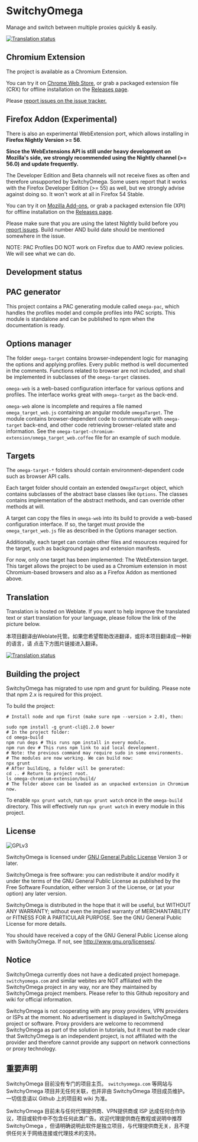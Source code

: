 SwitchyOmega
============

Manage and switch between multiple proxies quickly & easily.

[![Translation status](https://hosted.weblate.org/widgets/switchyomega/-/svg-badge.svg)](https://hosted.weblate.org/engage/switchyomega/?utm_source=widget)

Chromium Extension
------------------
The project is available as a Chromium Extension.

You can try it on [Chrome Web Store](https://chrome.google.com/webstore/detail/padekgcemlokbadohgkifijomclgjgif),
or grab a packaged extension file (CRX) for offline installation on the [Releases page](https://github.com/FelisCatus/SwitchyOmega/releases).

Please [report issues on the issue tracker.](https://github.com/FelisCatus/SwitchyOmega/issues)

Firefox Addon (Experimental)
----------------------------

There is also an experimental WebExtension port, which allows installing in
**Firefox Nightly Version >= 56**.

**Since the WebExtensions API is still under heavy development on Mozilla's side,
we strongly recommended using the Nightly channel (>= 56.0) and update frequently.**

The Developer Edition and Beta channels will not receive fixes as often and
therefore unsupported by SwitchyOmega. Some users report that it works with the
Firefox Developer Edition (>= 55) as well, but we strongly advise against doing
so. It won't work at all in Firefox 54 Stable.

You can try it on [Mozilla Add-ons](https://addons.mozilla.org/en-US/firefox/addon/switchyomega/),
or grab a packaged extension file (XPI) for offline installation on the [Releases page](https://github.com/FelisCatus/SwitchyOmega/releases).

Please make sure that you are using the latest Nightly build before you
[report issues](https://github.com/FelisCatus/SwitchyOmega/issues).
Build number AND build date should be mentioned somewhere in the issue.

NOTE: PAC Profiles DO NOT work on Firefox due to AMO review policies. We will see what we can do.

Development status
------------------

## PAC generator
This project contains a PAC generating module called `omega-pac`, which handles
the profiles model and compile profiles into PAC scripts. This module is standalone
and can be published to npm when the documentation is ready.

## Options manager
The folder `omega-target` contains browser-independent logic for managing the
options and applying profiles. Every public method is well documented in the comments.
Functions related to browser are not included, and shall be implemented in subclasses
of the `omega-target` classes.

`omega-web` is a web-based configuration interface for various options and profiles.
The interface works great with `omega-target` as the back-end.

`omega-web` alone is incomplete and requires a file named `omega_target_web.js`
containing an angular module `omegaTarget`. The module contains browser-dependent
code to communicate with `omega-target` back-end, and other code retrieving
browser-related state and information.
See the `omega-target-chromium-extension/omega_target_web.coffee` file for an
example of such module.

## Targets
The `omega-target-*` folders should contain environment-dependent code such as
browser API calls.

Each target folder should contain an extended `OmegaTarget` object, which
contains subclasses of the abstract base classes like `Options`. The classes
contains implementation of the abstract methods, and can override other methods
at will.

A target can copy the files in `omega-web` into its build to provide a web-based
configuration interface. If so, the target must provide the `omega_target_web.js`
file as described in the Options manager section.

Additionally, each target can contain other files and resources required for the
target, such as background pages and extension manifests.

For now, only one target has been implemented: The WebExtension target.
This target allows the project to be used as a Chromium extension in most
Chromium-based browsers and also as a Firefox Addon as mentioned above.

## Translation

Translation is hosted on Weblate. If you want to help improve the translated
text or start translation for your language, please follow the link of the picture
below.

本项目翻译由Weblate托管。如果您希望帮助改进翻译，或将本项目翻译成一种新的语言，请
点击下方图片链接进入翻译。

[![Translation status](https://hosted.weblate.org/widgets/switchyomega/-/287x66-white.png)](https://hosted.weblate.org/engage/switchyomega/?utm_source=widget)

## Building the project

SwitchyOmega has migrated to use npm and grunt for building. Please note that
npm 2.x is required for this project.

To build the project:

    # Install node and npm first (make sure npm --version > 2.0), then:
    
    sudo npm install -g grunt-cli@1.2.0 bower
    # In the project folder:
    cd omega-build
    npm run deps # This runs npm install in every module.
    npm run dev # This runs npm link to aid local development.
    # Note: the previous command may require sudo in some environments.
    # The modules are now working. We can build now:
    npx grunt
    # After building, a folder will be generated:
    cd .. # Return to project root.
    ls omega-chromium-extension/build/
    # The folder above can be loaded as an unpacked extension in Chromium now.

To enable `npx grunt watch`, run `npx grunt watch` once in the `omega-build` directory. This will effectively
run `npx grunt watch` in every module in this project.

License
-------
![GPLv3](https://www.gnu.org/graphics/gplv3-127x51.png)

SwitchyOmega is licensed under [GNU General Public License](https://www.gnu.org/licenses/gpl.html) Version 3 or later.

SwitchyOmega is free software: you can redistribute it and/or modify
it under the terms of the GNU General Public License as published by
the Free Software Foundation, either version 3 of the License, or
(at your option) any later version.

SwitchyOmega is distributed in the hope that it will be useful,
but WITHOUT ANY WARRANTY; without even the implied warranty of
MERCHANTABILITY or FITNESS FOR A PARTICULAR PURPOSE.  See the
GNU General Public License for more details.

You should have received a copy of the GNU General Public License
along with SwitchyOmega.  If not, see <http://www.gnu.org/licenses/>.

Notice
------

SwitchyOmega currently does not have a dedicated project homepage. `switchyomega.com` and similar webites are NOT affiliated with the SwitchyOmega project in any way, nor are they maintained by SwitchyOmega project members. Please refer to this Github repository and wiki for official information.

SwitchyOmega is not cooperating with any proxy providers, VPN providers or ISPs at the moment. No advertisement is displayed in SwitchyOmega project or software. Proxy providers are welcome to recommend SwitchyOmega as part of the solution in tutorials, but it must be made clear that SwitchyOmega is an independent project, is not affiliated with the provider and therefore cannot provide any support on network connections or proxy technology.

重要声明
--------

SwitchyOmega 目前没有专门的项目主页。 `switchyomega.com` 等网站与 SwitchyOmega 项目并无任何关联，也并非由 SwitchyOmega 项目成员维护。一切信息请以 Github 上的项目和 wiki 为准。

SwitchyOmega 目前未与任何代理提供商、VPN提供商或 ISP 达成任何合作协议，项目或软件中不包含任何此类广告。欢迎代理提供商在教程或说明中推荐 SwitchyOmega ，但请明确说明此软件是独立项目，与代理提供商无关，且不提供任何关于网络连接或代理技术的支持。
